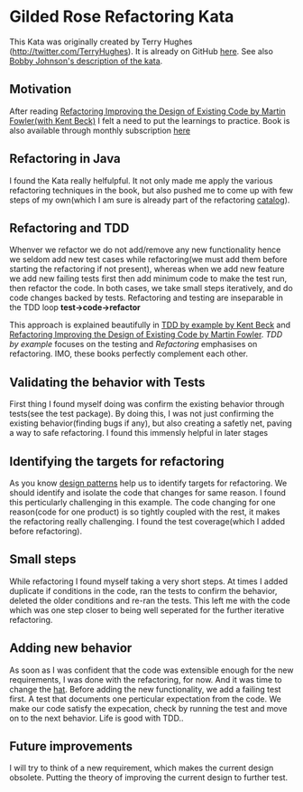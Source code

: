 # Gilded Rose Refactoring Kata

This Kata was originally created by Terry Hughes (http://twitter.com/TerryHughes). It is already on GitHub [here](https://github.com/NotMyself/GildedRose). See also [Bobby Johnson's description of the kata](http://iamnotmyself.com/2011/02/13/refactor-this-the-gilded-rose-kata/).

## Motivation

After reading [Refactoring Improving the Design of Existing Code by Martin Fowler(with Kent Beck)](https://martinfowler.com/books/refactoring.html) I felt a need to put the learnings to practice. Book is also available through monthly subscription [here](https://www.oreilly.com/library/view/refactoring-improving-the/9780134757681/)

## Refactoring in Java

I found the Kata really helfulpful. It not only made me apply the various refactoring techniques in the book, but also pushed me to come up with few steps of my own(which I am sure is already part of the refactoring [catalog](https://www.safaribooksonline.com/library/view/refactoring-improving-the/9780134757681/ch05.xhtml#ch05)). 

## Refactoring and TDD

Whenver we refactor we do not add/remove any new functionality hence we seldom add new test cases while refactoring(we must add them before starting the refactoring if not present), whereas when we add new feature we add new failing tests first then add minimum code to make the test run, then refactor the code. In both cases, we take small steps iteratively, and do code changes backed by tests. Refactoring and testing are inseparable in the TDD loop **test->code->refactor**

This approach is explained beautifully in [TDD by example by Kent Beck](https://www.oreilly.com/library/view/test-driven-development/0321146530/) and [Refactoring Improving the Design of Existing Code by Martin Fowler](https://www.oreilly.com/library/view/refactoring-improving-the/9780134757681/). *TDD by example* focuses on the testing and *Refactoring* emphasises on refactoring. IMO, these books perfectly complement each other.  
 
 ## Validating the behavior with Tests
 
 First thing I found myself doing was confirm the existing behavior through tests(see the test package). By doing this, I was not just confirming the existing behavior(finding bugs if any), but also creating a safetly net, paving a way to safe refactoring. I found this immensly helpful in later stages

## Identifying the targets for refactoring

As you know [design patterns](https://www.oreilly.com/library/view/head-first-design/0596007124/) help us to identify targets for refactoring. We should identify and isolate the code that changes for same reason. I found this perticularly challenging in this example. The code changing for one reason(code for one product) is so tightly coupled with the rest, it makes the refactoring really challenging. I found the test coverage(which I added before refactoring).

## Small steps

While refactoring I found myself taking a very short steps. At times I added duplicate if conditions in the code, ran the tests to confirm the behavior, deleted the older conditions and re-ran the tests. This left me with the code which was one step closer to being well seperated for the further iterative refactoring.

## Adding new behavior

 As soon as I was confident that the code was extensible enough for the new requirements, I was done with the refactoring, for now. And it was time to change the [hat](http://wiki.c2.com/?OnlyWearOneOfFourHats). Before adding the new functionality, we add a failing test first. A test that documents one perticular expectation from the code. We make our code satisfy the expecation, check by running the test and move on to the next behavior. Life is good with TDD..
 
 ## Future improvements
 
 I will try to think of a new requirement, which makes the current design obsolete. Putting the theory of improving the current design to further test.
 
 
